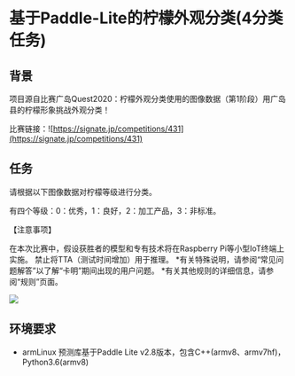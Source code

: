 
# 基于Paddle-Lite的柠檬外观分类(4分类任务)

## 背景

项目源自比赛广岛Quest2020：柠檬外观分类使用的图像数据（第1阶段）用广岛县的柠檬形象挑战外观分类！ 

比赛链接：![https://signate.jp/competitions/431](https://signate.jp/competitions/431)

## 任务

请根据以下图像数据对柠檬等级进行分类。

有四个等级：0：优秀，1：良好，2：加工产品，3：非标准。

【注意事项】

在本次比赛中，假设获胜者的模型和专有技术将在Raspberry Pi等小型IoT终端上实施。
禁止将TTA（测试时间增加）用于推理。
*有关特殊说明，请参阅“常见问题解答”以了解“卡明”期间出现的用户问题。
*有关其他规则的详细信息，请参阅“规则”页面。

![](https://ai-studio-static-online.cdn.bcebos.com/75c393dba672405781994ec80e053624caae91ed242c423e87f75eb27e7624d2)


## 环境要求

* armLinux
    预测库基于Paddle Lite v2.8版本，包含C++(armv8、armv7hf)，Python3.6(armv8)
